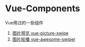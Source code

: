 # Vue-Components
Vue用过的一些组件

1. [图片预览 vue-picture-swipe](https://github.com/rap2hpoutre/vue-picture-swipe)
2. [图片轮播 vue-awesome-swiper](https://github.com/surmon-china/vue-awesome-swiper)
